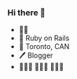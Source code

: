 ### Hi there 👋

<!--
**caitmich/caitmich** is a ✨ _special_ ✨ repository because its `README.md` (this file) appears on your GitHub profile.

Here are some ideas to get you started:

- 🔭 I’m currently working on ...
- 🌱 I’m currently learning ...
- 👯 I’m looking to collaborate on ...
- 🤔 I’m looking for help with ...
- 💬 Ask me about ...
- 📫 How to reach me: ...
- 😄 Pronouns: ...
- ⚡ Fun fact: ...
-->
- 👷‍♀️ <Software Engineer/>
- 💎 Ruby on Rails
- 📍 Toronto, CAN
- 🖊️ Blogger
-  🏄🏽‍♂️ 🚴🏻‍♀️ 🏃🏻‍♀️
